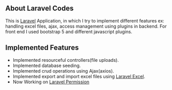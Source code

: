 ## About Laravel Codes

This is [Laravel](https://laravel.com) Application, in which I try to implement different features ex: handling excel files, ajax, access management using plugins in backend. For front end I used bootstrap 5 and different javascript plugins.

## Implemented Features
- Implemented resourceful controllers(file uploads).
- Implemented database seeding.
- Implemented crud operations using Ajax(axios).
- Implemented export and import excel files using [Laravel Excel](https://laravel-excel.com/).
- Now Working on [Laravel Permission](https://spatie.be/docs/laravel-permission/v4/introduction)

